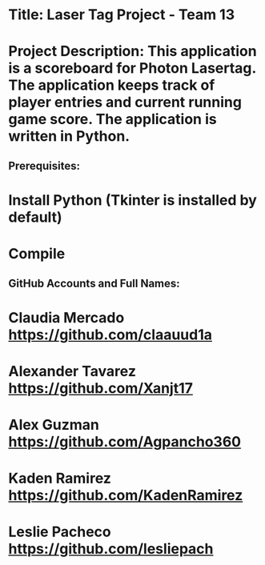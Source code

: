 # Title: Laser Tag Project - Team 13 

# Project Description: This application is a scoreboard for Photon Lasertag. The application keeps track of player entries and current running game score. The application is written in Python.

## Prerequisites: 
# Install Python (Tkinter is installed by default)
# Compile


## GitHub Accounts and Full Names: 
# Claudia Mercado https://github.com/claauud1a 
# Alexander Tavarez https://github.com/Xanjt17
# Alex Guzman https://github.com/Agpancho360 
# Kaden Ramirez https://github.com/KadenRamirez 
# Leslie Pacheco https://github.com/lesliepach
##